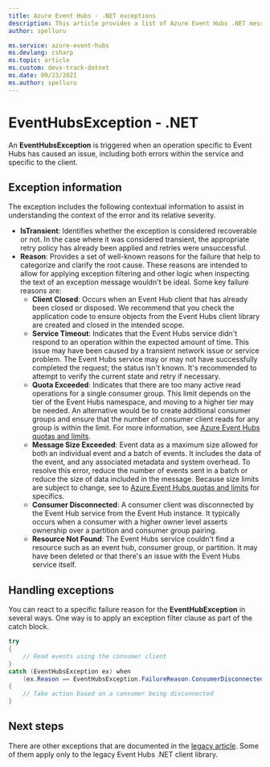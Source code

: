 ```yaml
---
title: Azure Event Hubs - .NET exceptions
description: This article provides a list of Azure Event Hubs .NET messaging exceptions and suggested actions.
author: spelluru

ms.service: azure-event-hubs
ms.devlang: csharp
ms.topic: article
ms.custom: devx-track-dotnet
ms.date: 09/23/2021
ms.author: spelluru
---
```


# EventHubsException - .NET
An **EventHubsException** is triggered when an operation specific to Event Hubs has caused an issue, including both errors within the service and specific to the client. 

## Exception information
The exception includes the following contextual information to assist in understanding the context of the error and its relative severity. 

- **IsTransient**: Identifies whether the exception is considered recoverable or not. In the case where it was considered transient, the appropriate retry policy has already been applied and retries were unsuccessful.
- **Reason**: Provides a set of well-known reasons for the failure that help to categorize and clarify the root cause. These reasons are intended to allow for applying exception filtering and other logic when inspecting the text of an exception message wouldn't be ideal. Some key failure reasons are:
    - **Client Closed**: Occurs when an Event Hub client that has already been closed or disposed. We recommend that you check the application code to ensure objects from the Event Hubs client library are created and closed in the intended scope.
    - **Service Timeout**: Indicates that the Event Hubs service didn't respond to an operation within the expected amount of time. This issue may have been caused by a transient network issue or service problem. The Event Hubs service may or may not have successfully completed the request; the status isn't known. It's recommended to attempt to verify the current state and retry if necessary.
    - **Quota Exceeded**: Indicates that there are too many active read operations for a single consumer group. This limit depends on the tier of the Event Hubs namespace, and moving to a higher tier may be needed. An alternative would be to create additional consumer groups and ensure that the number of consumer client reads for any group is within the limit. For more information, see [Azure Event Hubs quotas and limits](event-hubs-quotas.md).
    - **Message Size Exceeded**: Event data as a maximum size allowed for both an individual event and a batch of events. It includes the data of the event, and any associated metadata and system overhead. To resolve this error, reduce the number of events sent in a batch or reduce the size of data included in the message. Because size limits are subject to change, see to [Azure Event Hubs quotas and limits](event-hubs-quotas.md) for specifics.
    - **Consumer Disconnected**: A consumer client was disconnected by the Event Hub service from the Event Hub instance. It typically occurs when a consumer with a higher owner level asserts ownership over a partition and consumer group pairing.
    - **Resource Not Found**: The Event Hubs service couldn't find a resource such as an event hub, consumer group, or partition. It may have been deleted or that there's an issue with the Event Hubs service itself.

## Handling exceptions
You can react to a specific failure reason for the **EventHubException**  in several ways. One way is to apply an exception filter clause as part of the catch block.

```csharp
try
{
    // Read events using the consumer client
}
catch (EventHubsException ex) when 
    (ex.Reason == EventHubsException.FailureReason.ConsumerDisconnected)
{
    // Take action based on a consumer being disconnected
}
```

## Next steps
There are other exceptions that are documented in the [legacy article](event-hubs-messaging-exceptions.md). Some of them apply only to the legacy Event Hubs .NET client library.
